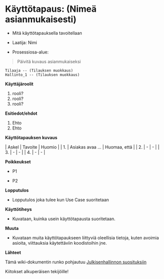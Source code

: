 # Käyttötapaus: (Nimeä asianmukaisesti)

* Mitä käyttötapauksella tavoitellaan


* Laatija: Nimi
* Prosessiosa-alue: 

> Päivitä kuvaus asianmukaiseksi

```plantuml
Tilaaja -- (Tilauksen muokkaus)
Hallinto_1 -- (Tilauksen muokkaus)
```

**Käyttäjäroolit**	

1. rooli?
2. rooli?
3. rooli?

**Esitiedot/ehdot**	

1. Ehto 
2. Ehto

**Käyttötapauksen kuvaus**

| Askel | Tavoite | Huomio |
| 1. | Asiakas avaa ... | Huomaa, että |
| 2. | -  | -  | 
| 3. | -  | -  | 
| 4. | -  | -  | 

**Poikkeukset**
 
* P1	

* P2	
	
**Lopputulos**	

* Lopputulos joka tulee kun Use Case suoritetaan

**Käyttötiheys** 

* Kuvataan, kuinka usein käyttötapausta suoritetaan.

**Muuta**	

* Kuvataan muita käyttötapaukseen liittyviä oleellisia tietoja, kuten avoimia asioita, viittauksia käytettäviin koodistoihin jne.



**Lähteet**

Tämä wiki-dokumentin runko pohjautuu [Julkisenhallinnon suosituksiin](http://www.jhs-suositukset.fi/web/guest/jhs/recommendations/173)

Kiitokset alkuperäisen tekijöille!


